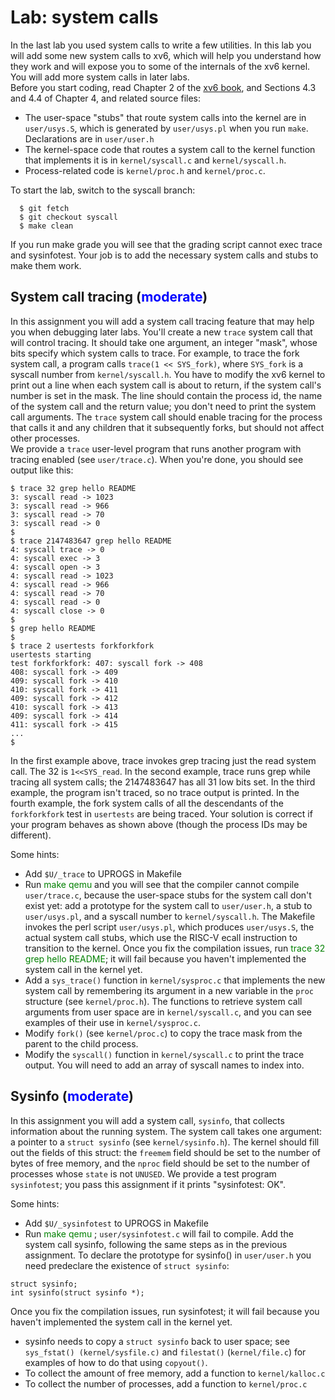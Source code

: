 # Lab: system calls  
In the last lab you used system calls to write a few utilities. In this lab you will add some new system calls to xv6, which will help you understand how they work and will expose you to some of the internals of the xv6 kernel. You will add more system calls in later labs.  
Before you start coding, read Chapter 2 of the [xv6 book](https://pdos.csail.mit.edu/6.S081/2020/xv6/book-riscv-rev1.pdf), and Sections 4.3 and 4.4 of Chapter 4, and related source files:  
- The user-space "stubs" that route system calls into the kernel are in `user/usys.S`, which is generated by `user/usys.pl` when you run `make`. Declarations are in `user/user.h`
- The kernel-space code that routes a system call to the kernel function that implements it is in `kernel/syscall.c` and `kernel/syscall.h`.
- Process-related code is `kernel/proc.h` and `kernel/proc.c`.  

To start the lab, switch to the syscall branch:
```
  $ git fetch
  $ git checkout syscall
  $ make clean
```
If you run make grade you will see that the grading script cannot exec trace and sysinfotest. Your job is to add the necessary system calls and stubs to make them work.  
## System call tracing (<font color=Blue>moderate</font>)  
In this assignment you will add a system call tracing feature that may help you when debugging later labs. You'll create a new `trace` system call that will control tracing. It should take one argument, an integer "mask", whose bits specify which system calls to trace. For example, to trace the fork system call, a program calls `trace(1 << SYS_fork)`, where `SYS_fork` is a syscall number from `kernel/syscall.h`. You have to modify the xv6 kernel to print out a line when each system call is about to return, if the system call's number is set in the mask. The line should contain the process id, the name of the system call and the return value; you don't need to print the system call arguments. The `trace` system call should enable tracing for the process that calls it and any children that it subsequently forks, but should not affect other processes.  
We provide a `trace` user-level program that runs another program with tracing enabled (see `user/trace.c`). When you're done, you should see output like this:  
```
$ trace 32 grep hello README
3: syscall read -> 1023
3: syscall read -> 966
3: syscall read -> 70
3: syscall read -> 0
$
$ trace 2147483647 grep hello README
4: syscall trace -> 0
4: syscall exec -> 3
4: syscall open -> 3
4: syscall read -> 1023
4: syscall read -> 966
4: syscall read -> 70
4: syscall read -> 0
4: syscall close -> 0
$
$ grep hello README
$
$ trace 2 usertests forkforkfork
usertests starting
test forkforkfork: 407: syscall fork -> 408
408: syscall fork -> 409
409: syscall fork -> 410
410: syscall fork -> 411
409: syscall fork -> 412
410: syscall fork -> 413
409: syscall fork -> 414
411: syscall fork -> 415
...
$
```  
In the first example above, trace invokes grep tracing just the read system call. The 32 is `1<<SYS_read`. In the second example, trace runs grep while tracing all system calls; the 2147483647 has all 31 low bits set. In the third example, the program isn't traced, so no trace output is printed. In the fourth example, the fork system calls of all the descendants of the `forkforkfork` test in `usertests` are being traced. Your solution is correct if your program behaves as shown above (though the process IDs may be different).  
  
Some hints:  
- Add `$U/_trace` to UPROGS in Makefile
- Run <font color=#008000>make qemu</font> and you will see that the compiler cannot compile `user/trace.c`, because the user-space stubs for the system call don't exist yet: add a prototype for the system call to `user/user.h`, a stub to `user/usys.pl`, and a syscall number to `kernel/syscall.h`. The Makefile invokes the perl script `user/usys.pl`, which produces `user/usys.S`, the actual system call stubs, which use the RISC-V ecall instruction to transition to the kernel. Once you fix the compilation issues, run <font color=#008000>trace 32 grep hello README</font>; it will fail because you haven't implemented the system call in the kernel yet.
- Add a `sys_trace()` function in `kernel/sysproc.c` that implements the new system call by remembering its argument in a new variable in the `proc` structure (see `kernel/proc.h`). The functions to retrieve system call arguments from user space are in `kernel/syscall.c`, and you can see examples of their use in `kernel/sysproc.c`.  
- Modify `fork()` (see `kernel/proc.c`) to copy the trace mask from the parent to the child process.  
- Modify the `syscall()` function in `kernel/syscall.c` to print the trace output. You will need to add an array of syscall names to index into.  


  
    
    

## Sysinfo (<font color=Blue>moderate</font>)  
In this assignment you will add a system call, `sysinfo`, that collects information about the running system. The system call takes one argument: a pointer to a `struct sysinfo` (see `kernel/sysinfo.h`). The kernel should fill out the fields of this struct: the `freemem` field should be set to the number of bytes of free memory, and the `nproc` field should be set to the number of processes whose `state` is not `UNUSED`. We provide a test program `sysinfotest`; you pass this assignment if it prints "sysinfotest: OK".  

Some hints:  
- Add `$U/_sysinfotest` to UPROGS in Makefile
- Run <font color=Green>make qemu</font> ; `user/sysinfotest.c` will fail to compile. Add the system call sysinfo, following the same steps as in the previous assignment. To declare the prototype for sysinfo() in `user/user.h` you need predeclare the existence of `struct sysinfo`:  

```
struct sysinfo;
int sysinfo(struct sysinfo *);
```  
Once you fix the compilation issues, run sysinfotest; it will fail because you haven't implemented the system call in the kernel yet.  
- sysinfo needs to copy a `struct sysinfo` back to user space; see `sys_fstat() (kernel/sysfile.c)` and `filestat()` (`kernel/file.c`) for examples of how to do that using `copyout()`.
- To collect the amount of free memory, add a function to `kernel/kalloc.c`
- To collect the number of processes, add a function to `kernel/proc.c`  